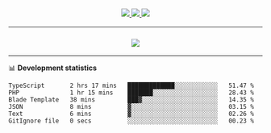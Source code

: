 <h3 align="center">
  <a href="https://github.com/hwalker928">
      <img src="https://img.shields.io/github/followers/hwalker928?label=Followers&style=for-the-badge&color=lightblue">
  </a>
  <a href="https://harryw.link/discord" alt="Discord">
      <img src="https://img.shields.io/discord/738451951758606336?label=discord&style=for-the-badge&color=lightblue"/>
  </a>
  <a href="https://harryw.link/sparked" alt="Sparked Host">
      <img src="https://img.shields.io/static/v1?label=Sponsor&message=Sparked%20Host&color=yellow&style=for-the-badge"/>
  </a>
</h3>

<hr>


<h3 align="center">
  <a href="https://github.com/hwalker928">
      <img src="https://github-profile-trophy.vercel.app/?username=hwalker928&no-bg=true&no-frame=true">
  </a>
</h3>


<hr>

📊 **Development statistics**

<!--START_SECTION:waka-->

```text
TypeScript       2 hrs 17 mins   █████████████░░░░░░░░░░░░   51.47 %
PHP              1 hr 15 mins    ███████░░░░░░░░░░░░░░░░░░   28.43 %
Blade Template   38 mins         ███▓░░░░░░░░░░░░░░░░░░░░░   14.35 %
JSON             8 mins          ▓░░░░░░░░░░░░░░░░░░░░░░░░   03.15 %
Text             6 mins          ▓░░░░░░░░░░░░░░░░░░░░░░░░   02.26 %
GitIgnore file   0 secs          ░░░░░░░░░░░░░░░░░░░░░░░░░   00.23 %
```

<!--END_SECTION:waka-->

